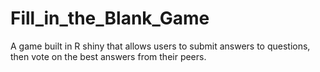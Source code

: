 # Fill_in_the_Blank_Game
A game built in R shiny that allows users to submit answers to questions, then vote on the best answers from their peers. 
